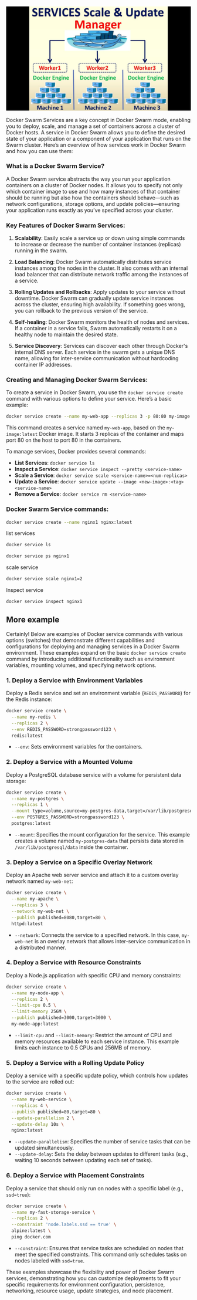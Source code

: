 ![swarm_service](../.gitbook/assets/72-swarm_service.jpg)

Docker Swarm Services are a key concept in Docker Swarm mode, enabling you to deploy, scale, and manage a set of containers across a cluster of Docker hosts. A service in Docker Swarm allows you to define the desired state of your application or a component of your application that runs on the Swarm cluster. Here’s an overview of how services work in Docker Swarm and how you can use them:

### What is a Docker Swarm Service?

A Docker Swarm service abstracts the way you run your application containers on a cluster of Docker nodes. It allows you to specify not only which container image to use and how many instances of that container should be running but also how the containers should behave—such as network configurations, storage options, and update policies—ensuring your application runs exactly as you’ve specified across your cluster.

### Key Features of Docker Swarm Services:

1. **Scalability**: Easily scale a service up or down using simple commands to increase or decrease the number of container instances (replicas) running in the swarm.

2. **Load Balancing**: Docker Swarm automatically distributes service instances among the nodes in the cluster. It also comes with an internal load balancer that can distribute network traffic among the instances of a service.

3. **Rolling Updates and Rollbacks**: Apply updates to your service without downtime. Docker Swarm can gradually update service instances across the cluster, ensuring high availability. If something goes wrong, you can rollback to the previous version of the service.

4. **Self-healing**: Docker Swarm monitors the health of nodes and services. If a container in a service fails, Swarm automatically restarts it on a healthy node to maintain the desired state.

5. **Service Discovery**: Services can discover each other through Docker's internal DNS server. Each service in the swarm gets a unique DNS name, allowing for inter-service communication without hardcoding container IP addresses.

### Creating and Managing Docker Swarm Services:

To create a service in Docker Swarm, you use the `docker service create` command with various options to define your service. Here’s a basic example:

```sh
docker service create --name my-web-app --replicas 3 -p 80:80 my-image:latest
```

This command creates a service named `my-web-app`, based on the `my-image:latest` Docker image. It starts 3 replicas of the container and maps port 80 on the host to port 80 in the containers.

To manage services, Docker provides several commands:

- **List Services**: `docker service ls`
- **Inspect a Service**: `docker service inspect --pretty <service-name>`
- **Scale a Service**: `docker service scale <service-name>=<num-replicas>`
- **Update a Service**: `docker service update --image <new-image>:<tag> <service-name>`
- **Remove a Service**: `docker service rm <service-name>`


### Docker Swarm Service commands:

```sh
docker service create --name nginx1 nginx:latest
```

list services

```sh
docker service ls
```

```sh
docker service ps nginx1
```

scale service

```sh
docker service scale nginx1=2
```

Inspect service

```sh
docker service inspect nginx1
```

## More example

Certainly! Below are examples of Docker service commands with various options (switches) that demonstrate different capabilities and configurations for deploying and managing services in a Docker Swarm environment. These examples expand on the basic `docker service create` command by introducing additional functionality such as environment variables, mounting volumes, and specifying network options.

### 1. Deploy a Service with Environment Variables

Deploy a Redis service and set an environment variable (`REDIS_PASSWORD`) for the Redis instance:

```sh
docker service create \
  --name my-redis \
  --replicas 2 \
  --env REDIS_PASSWORD=strongpassword123 \
  redis:latest
```

- `--env`: Sets environment variables for the containers.

### 2. Deploy a Service with a Mounted Volume

Deploy a PostgreSQL database service with a volume for persistent data storage:

```sh
docker service create \
  --name my-postgres \
  --replicas 1 \
  --mount type=volume,source=my-postgres-data,target=/var/lib/postgresql/data \
  --env POSTGRES_PASSWORD=strongpassword123 \
  postgres:latest
```

- `--mount`: Specifies the mount configuration for the service. This example creates a volume named `my-postgres-data` that persists data stored in `/var/lib/postgresql/data` inside the container.

### 3. Deploy a Service on a Specific Overlay Network

Deploy an Apache web server service and attach it to a custom overlay network named `my-web-net`:

```sh
docker service create \
  --name my-apache \
  --replicas 3 \
  --network my-web-net \
  --publish published=8080,target=80 \
  httpd:latest
```

- `--network`: Connects the service to a specified network. In this case, `my-web-net` is an overlay network that allows inter-service communication in a distributed manner.

### 4. Deploy a Service with Resource Constraints

Deploy a Node.js application with specific CPU and memory constraints:

```sh
docker service create \
  --name my-node-app \
  --replicas 2 \
  --limit-cpu 0.5 \
  --limit-memory 256M \
  --publish published=3000,target=3000 \
  my-node-app:latest
```

- `--limit-cpu` and `--limit-memory`: Restrict the amount of CPU and memory resources available to each service instance. This example limits each instance to 0.5 CPUs and 256MB of memory.

### 5. Deploy a Service with a Rolling Update Policy

Deploy a service with a specific update policy, which controls how updates to the service are rolled out:

```sh
docker service create \
  --name my-web-service \
  --replicas 4 \
  --publish published=80,target=80 \
  --update-parallelism 2 \
  --update-delay 10s \
  nginx:latest
```

- `--update-parallelism`: Specifies the number of service tasks that can be updated simultaneously.
- `--update-delay`: Sets the delay between updates to different tasks (e.g., waiting 10 seconds between updating each set of tasks).

### 6. Deploy a Service with Placement Constraints

Deploy a service that should only run on nodes with a specific label (e.g., `ssd=true`):

```sh
docker service create \
  --name my-fast-storage-service \
  --replicas 2 \
  --constraint 'node.labels.ssd == true' \
  alpine:latest \
  ping docker.com
```

- `--constraint`: Ensures that service tasks are scheduled on nodes that meet the specified constraints. This command only schedules tasks on nodes labeled with `ssd=true`.

These examples showcase the flexibility and power of Docker Swarm services, demonstrating how you can customize deployments to fit your specific requirements for environment configuration, persistence, networking, resource usage, update strategies, and node placement.
